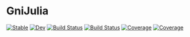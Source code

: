 # GniJulia

[![Stable](https://img.shields.io/badge/docs-stable-blue.svg)](https://JunpengGao233.github.io/GniJulia.jl/stable)
[![Dev](https://img.shields.io/badge/docs-dev-blue.svg)](https://JunpengGao233.github.io/GniJulia.jl/dev)
[![Build Status](https://travis-ci.com/JunpengGao233/GniJulia.jl.svg?branch=master)](https://travis-ci.com/JunpengGao233/GniJulia.jl)
[![Build Status](https://ci.appveyor.com/api/projects/status/github/JunpengGao233/GniJulia.jl?svg=true)](https://ci.appveyor.com/project/JunpengGao233/GniJulia-jl)
[![Coverage](https://codecov.io/gh/JunpengGao233/GniJulia.jl/branch/master/graph/badge.svg)](https://codecov.io/gh/JunpengGao233/GniJulia.jl)
[![Coverage](https://coveralls.io/repos/github/JunpengGao233/GniJulia.jl/badge.svg?branch=master)](https://coveralls.io/github/JunpengGao233/GniJulia.jl?branch=master)
